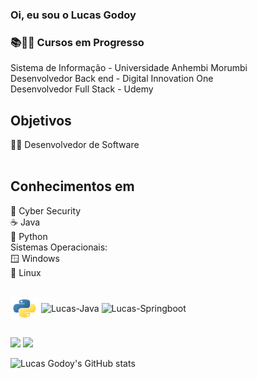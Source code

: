### Oi, eu sou o Lucas Godoy
### 📚👨‍🎓 Cursos em Progresso  <br> 
Sistema de Informação - Universidade Anhembi Morumbi <br>
Desenvolvedor Back end - Digital Innovation One <br>
Desenvolvedor Full Stack - Udemy <br>

## Objetivos 

👨‍💻 Desenvolvedor de Software <br> <br>

## Conhecimentos em
👾 Cyber Security <br>
☕ Java <br>
🐍 Python <br>
Sistemas Operacionais:  <br>
🪟 Windows <br>
🐧 Linux <br>

<div style="display: inline_block"><br>
  <img align="center" alt="Lucas-Python" height="35" width="45" src="https://raw.githubusercontent.com/devicons/devicon/master/icons/python/python-original.svg">
  <img align="center" alt="Lucas-Java" height="40" width="45" src="https://cdn.iconscout.com/icon/free/png-256/free-java-60-1174953.png">
  <img align="center" alt="Lucas-Springboot" height="45" width="45" src="https://play-lh.googleusercontent.com/K9Jf-N8RWHDw2IZSY_vjSfIVm2X6jGN9riRIAK9nl_BgJxpYK2VQWQl-yPlCtBUTNasw">
 
  ##
 
<div> 
  <a href="https://instagram.com/eu.lucas_26?utm_source=qr&igshid=MzNlNGNkZWQ4Mg==" target="_blank"><img src="https://img.shields.io/badge/-Instagram-%23E4405F?style=for-the-badge&logo=instagram&logoColor=white" target="_blank"></a>
<a href = "mailto:lucassdegodoy@hotmail"><img src="https://img.shields.io/badge/Microsoft_Outlook-0078D4?style=for-the-badge&logo=microsoft-outlook&logoColor=white"></a>
</div>

![Lucas Godoy's GitHub stats](https://github-readme-stats.vercel.app/api?username=LucasGodoy1&show_icons=true&theme=radical)
